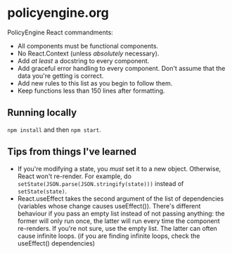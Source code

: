 # policyengine.org

PolicyEngine React commandments:

- All components must be functional components.
- No React.Context (unless _absolutely_ necessary).
- Add _at least_ a docstring to every component.
- Add graceful error handling to every component. Don't assume that the data you're getting is correct.
- Add new rules to this list as you begin to follow them.
- Keep functions less than 150 lines after formatting.

## Running locally

`npm install` and then `npm start`.

## Tips from things I've learned

- If you're modifying a state, you _must_ set it to a new object. Otherwise, React won't re-render. For example, do `setState(JSON.parse(JSON.stringify(state)))` instead of `setState(state)`.
- React.useEffect takes the second argument of the list of dependencies (variables whose change causes useEffect()). There's different behaviour if you pass an empty list instead of not passing anything: the former will only run once, the latter will run every time the component re-renders. If you're not sure, use the empty list. The latter can often cause infinite loops. (if you are finding infinite loops, check the useEffect() dependencies)
